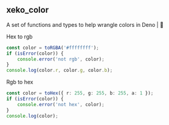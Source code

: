 ## xeko_color

A set of functions and types to help wrangle colors in Deno | 🦕

Hex to rgb

```typescript
const color = toRGBA('#ffffffff');
if (isError(color)) {
	console.error('not rgb', color);
}
console.log(color.r, color.g, color.b);
```

Rgb to hex

```typescript
const color = toHex({ r: 255, g: 255, b: 255, a: 1 });
if (isError(color)) {
	console.error('not hex', color);
}
console.log(color);
```
